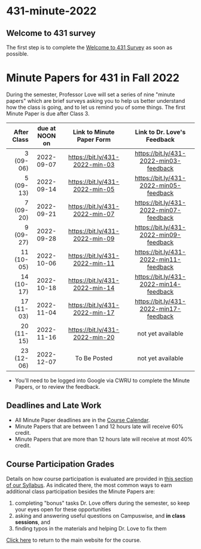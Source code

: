 # 431-minute-2022

## Welcome to 431 survey

The first step is to complete the [Welcome to 431 Survey](https://bit.ly/431-2022-welcome-survey) as soon as possible.

# Minute Papers for 431 in Fall 2022

During the semester, Professor Love will set a series of nine "minute papers" which are brief surveys asking you to help us better understand how the class is going, and to let us remind you of some things. The first Minute Paper is due after Class 3.

After Class | due at NOON on | Link to Minute Paper Form | Link to Dr. Love's Feedback
----------: | :------: | :--------: | :----------:
3 (09-06) | 2022-09-07 | https://bit.ly/431-2022-min-03 | https://bit.ly/431-2022-min03-feedback
5 (09-13) | 2022-09-14 | https://bit.ly/431-2022-min-05 | https://bit.ly/431-2022-min05-feedback
7 (09-20) | 2022-09-21 | https://bit.ly/431-2022-min-07 | https://bit.ly/431-2022-min07-feedback
9 (09-27) | 2022-09-28 | https://bit.ly/431-2022-min-09 | https://bit.ly/431-2022-min09-feedback
11 (10-05) | 2022-10-06 | https://bit.ly/431-2022-min-11 | https://bit.ly/431-2022-min11-feedback
14 (10-17) | 2022-10-18 | https://bit.ly/431-2022-min-14 | https://bit.ly/431-2022-min14-feedback
17 (11-03) | 2022-11-04 | https://bit.ly/431-2022-min-17 | https://bit.ly/431-2022-min17-feedback
20 (11-15) | 2022-11-16 | https://bit.ly/431-2022-min-20 | not yet available
23 (12-06) | 2022-12-07 | To Be Posted | not yet available

- You'll need to be logged into Google via CWRU to complete the Minute Papers, or to review the feedback.

## Deadlines and Late Work

- All Minute Paper deadlines are in the [Course Calendar](https://thomaselove.github.io/431-2022/calendar.html).
- Minute Papers that are between 1 and 12 hours late will receive 60% credit. 
- Minute Papers that are more than 12 hours late will receive at most 40% credit.

## Course Participation Grades

Details on how course participation is evaluated are provided in [this section of our Syllabus](https://thomaselove.github.io/431-syllabus-2022/assignments.html#class-participation). As indicated there, the most common ways to earn additional class participation besides the Minute Papers are:

1. completing "bonus" tasks Dr. Love offers during the semester, so keep your eyes open for these opportunities
2. asking and answering useful questions on Campuswise, and **in class sessions**, and 
3. finding typos in the materials and helping Dr. Love to fix them

[Click here](https://thomaselove.github.io/431-2022/) to return to the main website for the course.
